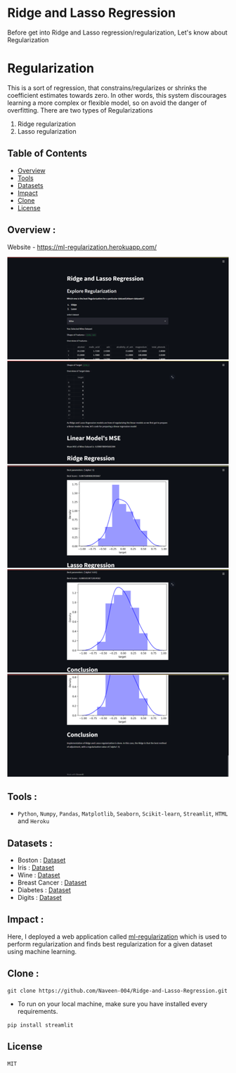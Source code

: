 # Ridge and Lasso Regression
Before get into Ridge and Lasso regression/regularization, Let's know about Regularization

# Regularization
This is a sort of regression, that constrains/regularizes or shrinks the coefficient estimates towards zero. In other words, this system discourages learning a more complex or flexible model, so on avoid the danger of overfitting.
There are two types of Regularizations
1. Ridge regularization
2. Lasso regularization

## Table of Contents

-   [Overview](#Overview)
-   [Tools](#Tools)
-   [Datasets](#Datasets)
-   [Impact](#Impact)
-   [Clone](#Clone)
-   [License](#License)

## Overview :
<p>Website - <a href='https://ml-regularization.herokuapp.com/'>https://ml-regularization.herokuapp.com/</a></p>
<img src = 'https://github.com/Naveen-004/Ridge-and-Lasso-Regression/blob/master/img/scr1.png'>
<img src = 'https://github.com/Naveen-004/Ridge-and-Lasso-Regression/blob/master/img/scr2.png'>
<img src = 'https://github.com/Naveen-004/Ridge-and-Lasso-Regression/blob/master/img/scr3.png'>
<img src = 'https://github.com/Naveen-004/Ridge-and-Lasso-Regression/blob/master/img/scr4.png'>
<img src = 'https://github.com/Naveen-004/Ridge-and-Lasso-Regression/blob/master/img/scr5.png'>

## Tools :
- ```Python```, ```Numpy```, ```Pandas```, ```Matplotlib```, ```Seaborn```, ```Scikit-learn```, ```Streamlit```, ```HTML``` and ```Heroku```

## Datasets :
- Boston          :   [Dataset](https://scikit-learn.org/stable/modules/generated/sklearn.datasets.load_boston.html)
- Iris            :   [Dataset](https://scikit-learn.org/stable/modules/generated/sklearn.datasets.load_iris.html)
- Wine            :   [Dataset](https://scikit-learn.org/stable/modules/generated/sklearn.datasets.load_wine.html)
- Breast Cancer   :   [Dataset](https://scikit-learn.org/stable/modules/generated/sklearn.datasets.load_breast_cancer.html)
- Diabetes        :   [Dataset](https://scikit-learn.org/stable/modules/generated/sklearn.datasets.load_diabetes.html)
- Digits          :   [Dataset](https://scikit-learn.org/stable/modules/generated/sklearn.datasets.load_digits.html)

## Impact :
<p>Here, I deployed a web application called <a href='https://ml-regularization.herokuapp.com/'>ml-regularization</a> which is used to perform regularization and finds best regularization for a given dataset using machine learning.</p>

## Clone :
```
git clone https://github.com/Naveen-004/Ridge-and-Lasso-Regression.git
```
- To run on your local machine, make sure you have installed every requirements.
```
pip install streamlit
```
## License
```MIT```


